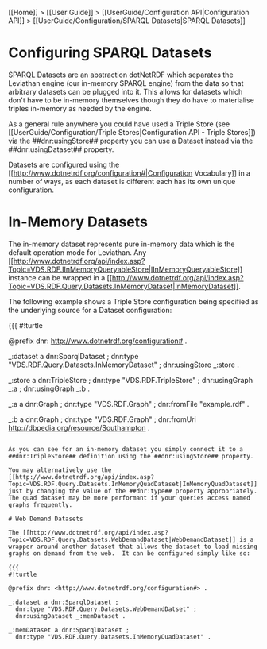 [[Home]] > [[User Guide]] > [[UserGuide/Configuration API|Configuration API]] > [[UserGuide/Configuration/SPARQL Datasets|SPARQL Datasets]]

# Configuring SPARQL Datasets 

SPARQL Datasets are an abstraction dotNetRDF which separates the Leviathan engine (our in-memory SPARQL engine) from the data so that arbitrary datasets can be plugged into it. This allows for datasets which don't have to be in-memory themselves though they do have to materialise triples in-memory as needed by the engine.

As a general rule anywhere you could have used a Triple Store (see [[UserGuide/Configuration/Triple Stores|Configuration API - Triple Stores]]) via the ##dnr:usingStore## property you can use a Dataset instead via the ##dnr:usingDataset## property.

Datasets are configured using the [[http://www.dotnetrdf.org/configuration#|Configuration Vocabulary]] in a number of ways, as each dataset is different each has its own unique configuration.

# In-Memory Datasets 

The in-memory dataset represents pure in-memory data which is the default operation mode for Leviathan. Any [[http://www.dotnetrdf.org/api/index.asp?Topic=VDS.RDF.IInMemoryQueryableStore|IInMemoryQueryableStore]] instance can be wrapped in a [[http://www.dotnetrdf.org/api/index.asp?Topic=VDS.RDF.Query.Datasets.InMemoryDataset|InMemoryDataset]].

The following example shows a Triple Store configuration being specified as the underlying source for a Dataset configuration:

{{{
#!turtle

@prefix dnr: <http://www.dotnetrdf.org/configuration#> .

_:dataset a dnr:SparqlDataset ;
  dnr:type "VDS.RDF.Query.Datasets.InMemoryDataset" ;
  dnr:usingStore _:store .

_:store a dnr:TripleStore ;
  dnr:type "VDS.RDF.TripleStore" ;
  dnr:usingGraph _:a ;
  dnr:usingGraph _:b .

_:a a dnr:Graph ;
  dnr:type "VDS.RDF.Graph" ;
  dnr:fromFile "example.rdf" .

_:b a dnr:Graph ;
  dnr:type "VDS.RDF.Graph" ;
  dnr:fromUri <http://dbpedia.org/resource/Southampton> .
```

As you can see for an in-memory dataset you simply connect it to a ##dnr:TripleStore## definition using the ##dnr:usingStore## property.

You may alternatively use the [[http://www.dotnetrdf.org/api/index.asp?Topic=VDS.RDF.Query.Datasets.InMemoryQuadDataset|InMemoryQuadDataset]] just by changing the value of the ##dnr:type## property appropriately. The quad dataset may be more performant if your queries access named graphs frequently.

# Web Demand Datasets 

The [[http://www.dotnetrdf.org/api/index.asp?Topic=VDS.RDF.Query.Datasets.WebDemandDataset|WebDemandDataset]] is a wrapper around another dataset that allows the dataset to load missing graphs on demand from the web.  It can be configured simply like so:

{{{
#!turtle

@prefix dnr: <http://www.dotnetrdf.org/configuration#> .

_:dataset a dnr:SparqlDataset ;
  dnr:type "VDS.RDF.Query.Datasets.WebDemandDatset" ;
  dnr:usingDataset _:memDataset .

_:memDataset a dnr:SparqlDataset ;
  dnr:type "VDS.RDF.Query.Datasets.InMemoryQuadDataset" .
```